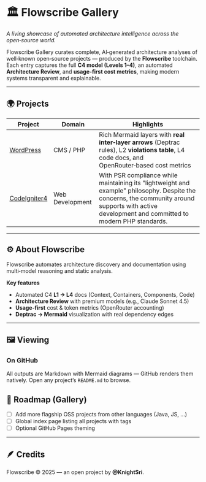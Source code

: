 # 🏛️ Flowscribe Gallery
*A living showcase of automated architecture intelligence across the open‑source world.*

Flowscribe Gallery curates complete, AI‑generated architecture analyses of well‑known open‑source projects — produced by the **Flowscribe** toolchain. Each entry captures the full **C4 model (Levels 1–4)**, an automated **Architecture Review**, and **usage‑first cost metrics**, making modern systems transparent and explainable.

---

## 🌍 Projects

| Project | Domain | Highlights |
|---|---|---|
| [WordPress](./WordPress/README.md) | CMS / PHP | Rich Mermaid layers with **real inter‑layer arrows** (Deptrac rules), L2 **violations table**, L4 code docs, and OpenRouter‑based cost metrics |
| [CodeIgniter4](./CodeIgniter4/README.md) | Web Development | With PSR compliance while maintaining its "lightweight and example" philosophy. Despite the concerns, the community around supports with active development and committed to modern PHP standards. |

---

## ⚙️ About Flowscribe

Flowscribe automates architecture discovery and documentation using multi‑model reasoning and static analysis.

**Key features**
- Automated C4 **L1 → L4** docs (Context, Containers, Components, Code)
- **Architecture Review** with premium models (e.g., Claude Sonnet 4.5)
- **Usage‑first** cost & token metrics (OpenRouter accounting)
- **Deptrac → Mermaid** visualization with real dependency edges

---

## 🖼️ Viewing

### On GitHub
All outputs are Markdown with Mermaid diagrams — GitHub renders them natively. Open any project’s `README.md` to browse.


## 🧭 Roadmap (Gallery)

- [ ] Add more flagship OSS projects from other languages (Java, JS, …)  
- [ ] Global index page listing all projects with tags  
- [ ] Optional GitHub Pages theming

---

## 🪶 Credits
Flowscribe © 2025 — an open project by **@KnightSri**.
